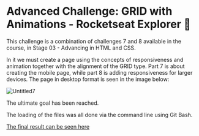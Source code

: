 # Advanced Challenge: GRID with Animations - Rocketseat Explorer :rocket:

This challenge is a combination of challenges 7 and 8 available in the course, in Stage 03 - Advancing in HTML and CSS.

In it we must create a page using the concepts of responsiveness and animation together with the alignment of the GRID type. Part 7 is about creating the mobile page, while part 8 is adding responsiveness for larger devices. The page in desktop format is seen in the image below:

![Untitled7](https://user-images.githubusercontent.com/106932234/177558775-0706db1e-6376-4ea8-9e53-4340b468b32c.png)

The ultimate goal has been reached.

The loading of the files was all done via the command line using Git Bash.

[The final result can be seen here](https://andreviapiana.github.io/space-cream/)

